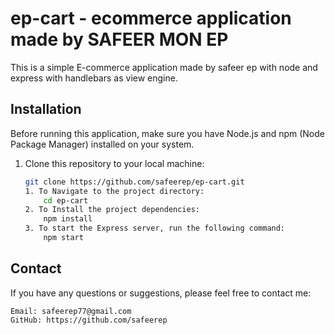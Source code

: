 # ep-cart - ecommerce application made by SAFEER MON EP

This is a simple E-commerce application made by safeer ep with node and express with handlebars as view engine.

## Installation

Before running this application, make sure you have Node.js and npm (Node Package Manager) installed on your system.

1. Clone this repository to your local machine:

   ```bash
   git clone https://github.com/safeerep/ep-cart.git
   1. To Navigate to the project directory:
       cd ep-cart
   2. To Install the project dependencies:
       npm install
   3. To start the Express server, run the following command:
       npm start

## Contact
If you have any questions or suggestions, please feel free to contact me:

    Email: safeerep77@gmail.com
    GitHub: https://github.com/safeerep
